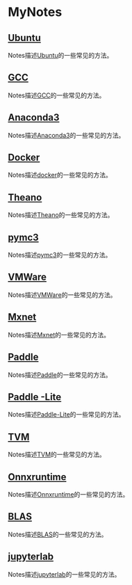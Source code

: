 # MyNotes
## [Ubuntu](https://github.com/SNSerHello/MyNotes/tree/main/ubuntu)

Notes描述[Ubuntu](https://github.com/SNSerHello/MyNotes/tree/main/ubuntu)的一些常见的方法。

## [GCC](https://github.com/SNSerHello/MyNotes/tree/main/gcc)

Notes描述[GCC](https://github.com/SNSerHello/MyNotes/tree/main/gcc)的一些常见的方法。

## [Anaconda3](https://github.com/SNSerHello/MyNotes/tree/main/anaconda3)

Notes描述[Anaconda3](https://github.com/SNSerHello/MyNotes/tree/main/anaconda3)的一些常见的方法。

## [Docker](https://github.com/SNSerHello/MyNotes/tree/main/docker)

Notes描述[docker](https://github.com/SNSerHello/MyNotes/tree/main/docker)的一些常见的方法。

## [Theano](https://github.com/SNSerHello/MyNotes/tree/main/theano)

Notes描述[Theano](https://github.com/SNSerHello/MyNotes/tree/main/theano)的一些常见的方法。

## [pymc3](https://github.com/SNSerHello/MyNotes/tree/main/pymc3)

Notes描述[pymc3](https://github.com/SNSerHello/MyNotes/tree/main/pymc3)的一些常见的方法。

## [VMWare](https://github.com/SNSerHello/MyNotes/tree/main/vmware)

Notes描述[VMWare](https://github.com/SNSerHello/MyNotes/tree/main/vmware)的一些常见的方法。

## [Mxnet](https://github.com/SNSerHello/MyNotes/tree/main/mxnet)

Notes描述[Mxnet](https://github.com/SNSerHello/MyNotes/tree/main/mxnet)的一些常见的方法。

## [Paddle](https://github.com/SNSerHello/MyNotes/tree/main/paddle)

Notes描述[Paddle](https://github.com/SNSerHello/MyNotes/tree/main/paddle)的一些常见的方法。

## [Paddle -Lite](https://github.com/SNSerHello/MyNotes/tree/main/paddlelite)

Notes描述[Paddle-Lite](https://github.com/SNSerHello/MyNotes/tree/main/paddlelite)的一些常见的方法。

## [TVM](https://github.com/SNSerHello/MyNotes/tree/main/tvm)

Notes描述[TVM](https://github.com/SNSerHello/MyNotes/tree/main/tvm)的一些常见的方法。

## [Onnxruntime](https://github.com/SNSerHello/MyNotes/tree/main/onnxruntime)

Notes描述[Onnxruntime](https://github.com/SNSerHello/MyNotes/tree/main/onnxruntime)的一些常见的方法。

## [BLAS](https://github.com/SNSerHello/MyNotes/tree/main/blas)

Notes描述[BLAS](https://github.com/SNSerHello/MyNotes/tree/main/blas)的一些常见的方法。

## [jupyterlab](https://github.com/SNSerHello/MyNotes/tree/main/jupyterlab)

Notes描述[jupyterlab](https://github.com/SNSerHello/MyNotes/tree/main/jupyterlab)的一些常见的方法。